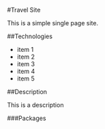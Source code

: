 #Travel Site

<p>This is a simple single page site.</p>

##Technologies
* item 1
* item 2
* item 3
* item 4
* item 5

##Description

<p>This is a description</p>

###Packages